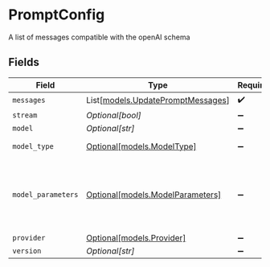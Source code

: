 # PromptConfig

A list of messages compatible with the openAI schema


## Fields

| Field                                                                  | Type                                                                   | Required                                                               | Description                                                            |
| ---------------------------------------------------------------------- | ---------------------------------------------------------------------- | ---------------------------------------------------------------------- | ---------------------------------------------------------------------- |
| `messages`                                                             | List[[models.UpdatePromptMessages](../models/updatepromptmessages.md)] | :heavy_check_mark:                                                     | N/A                                                                    |
| `stream`                                                               | *Optional[bool]*                                                       | :heavy_minus_sign:                                                     | N/A                                                                    |
| `model`                                                                | *Optional[str]*                                                        | :heavy_minus_sign:                                                     | N/A                                                                    |
| `model_type`                                                           | [Optional[models.ModelType]](../models/modeltype.md)                   | :heavy_minus_sign:                                                     | The type of the model                                                  |
| `model_parameters`                                                     | [Optional[models.ModelParameters]](../models/modelparameters.md)       | :heavy_minus_sign:                                                     | Model Parameters: Not all parameters apply to every model              |
| `provider`                                                             | [Optional[models.Provider]](../models/provider.md)                     | :heavy_minus_sign:                                                     | N/A                                                                    |
| `version`                                                              | *Optional[str]*                                                        | :heavy_minus_sign:                                                     | N/A                                                                    |